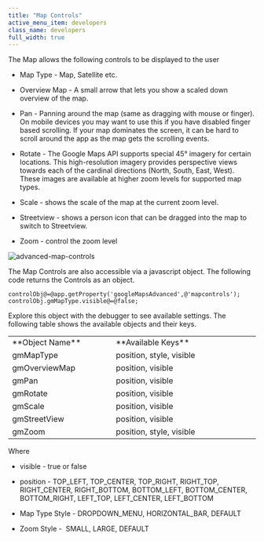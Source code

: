 ```yaml
---
title: "Map Controls"
active_menu_item: developers
class_name: developers
full_width: true
---
```



The Map allows the following controls to be displayed to the user

 - Map Type - Map, Satellite etc.

 - Overview Map - A small arrow that lets you show a scaled down overview of the map.

 - Pan - Panning around the map (same as dragging with mouse or finger). On mobile devices you may want to use this if you have disabled finger based scrolling. If your map dominates the screen, it can be hard to scroll around the app as the map gets the scrolling events.

 - Rotate - The Google Maps API supports special 45° imagery for certain locations. This high-resolution imagery provides perspective views towards each of the cardinal directions (North, South, East, West). These images are available at higher zoom levels for supported map types.

 - Scale - shows the scale of the map at the current zoom level.

 - Streetview - shows a person icon that can be dragged into the map to switch to Streetview.

 - Zoom - control the zoom level

![advanced-map-controls](/img/docs/advanced-map-controls.zoom89.png)

The Map Controls are also accessible via a javascript object. The following code returns the Controls as an object.

    controlObj@=@app.getProperty('googleMapsAdvanced',@'mapcontrols');
    controlObj.gmMapType.visible@=@false;
   

Explore this object with the debugger to see available settings. The following table shows the available objects and their keys.

<table>
<tr>
<td width="202">
**Object Name**

</td>
<td width="15">
</td>
<td width="418">
**Available Keys**

</td>
</tr>
<tr>
<td width="202">
gmMapType

</td>
<td width="15">
</td>
<td width="418">
position, style, visible

</td>
</tr>
<tr>
<td width="202">
gmOverviewMap

</td>
<td width="15">
</td>
<td width="418">
position, visible

</td>
</tr>
<tr>
<td width="202">
gmPan

</td>
<td width="15">
</td>
<td width="418">
position, visible

</td>
</tr>
<tr>
<td width="202">
gmRotate

</td>
<td width="15">
</td>
<td width="418">
position, visible

</td>
</tr>
<tr>
<td width="202">
gmScale

</td>
<td width="15">
</td>
<td width="418">
position, visible

</td>
</tr>
<tr>
<td width="202">
gmStreetView

</td>
<td width="15">
</td>
<td width="418">
position, visible

</td>
</tr>
<tr>
<td width="202">
gmZoom

</td>
<td width="15">
</td>
<td width="418">
position, style, visible

</td>
</tr>
</table>

Where

 - visible - true or false

 - position - TOP\_LEFT, TOP\_CENTER, TOP\_RIGHT, RIGHT\_TOP, RIGHT\_CENTER, RIGHT\_BOTTOM, BOTTOM\_LEFT, BOTTOM\_CENTER, BOTTOM\_RIGHT, LEFT\_TOP, LEFT\_CENTER, LEFT\_BOTTOM

 - Map Type Style - DROPDOWN\_MENU, HORIZONTAL\_BAR, DEFAULT

 - Zoom Style -  SMALL, LARGE, DEFAULT

